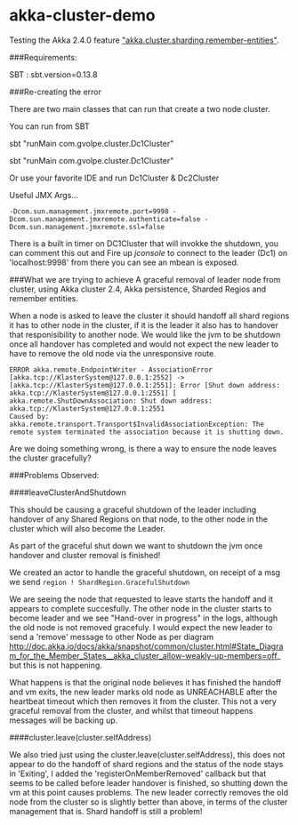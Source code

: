 akka-cluster-demo
=================

Testing the Akka 2.4.0 feature ["akka.cluster.sharding.remember-entities"](http://doc.akka.io/docs/akka/current/scala/cluster-sharding.html#Remembering_Entities).


###Requirements:

SBT : sbt.version=0.13.8


###Re-creating the error

There are two main classes that can run that create a two node cluster.

You can run from SBT

sbt "runMain com.gvolpe.cluster.Dc1Cluster"

sbt "runMain com.gvolpe.cluster.Dc1Cluster"

Or use your favorite IDE and run Dc1Cluster & Dc2Cluster

Useful JMX Args...

```
-Dcom.sun.management.jmxremote.port=9998 -Dcom.sun.management.jmxremote.authenticate=false -Dcom.sun.management.jmxremote.ssl=false
```

There is a built in timer on DC1Cluster that will invokke the shutdown, you can comment this out and 
Fire up *jconsole* to connect to the leader (Dc1) on 'localhost:9998' from there you can see an mbean is exposed.

###What we are trying to achieve
A graceful removal of leader node from cluster, using Akka cluster 2.4, Akka persistence, Sharded Regios and remember entities.

When a node is asked to leave the cluster it should handoff all shard regions it has to other node in the cluster, if it is the
leader it also has to handover that responisibility to another node.  We would like the jvm to be shutdown once all handover
has completed and would not expect the new leader to have to remove the old node via the unresponsive route.

```
ERROR akka.remote.EndpointWriter - AssociationError [akka.tcp://KlasterSystem@127.0.0.1:2552] -> [akka.tcp://KlasterSystem@127.0.0.1:2551]: Error [Shut down address: akka.tcp://KlasterSystem@127.0.0.1:2551] [
akka.remote.ShutDownAssociation: Shut down address: akka.tcp://KlasterSystem@127.0.0.1:2551
Caused by: akka.remote.transport.Transport$InvalidAssociationException: The remote system terminated the association because it is shutting down.
```

Are we doing something wrong, is there a way to ensure the node leaves the cluster gracefully?

###Problems Observed:

####leaveClusterAndShutdown

This should be causing a graceful shutdown of the leader including handover of any Shared Regions on that node, to the other node in the cluster which will also become the Leader.

As part of the graceful shut down we want to shutdown the jvm once handover and cluster removal is finished!

We created an actor to handle the graceful shutdown, on receipt of a msg we send `region ! ShardRegion.GracefulShutdown`

We are seeing the node that requested to leave starts the handoff and it appears to complete succesfully. The other node in the cluster starts to become leader and we see
"Hand-over in progress" in the logs, although the old node is not removed gracefuly. I would expect the new leader to send a 'remove' message to other Node as per diagram
http://doc.akka.io/docs/akka/snapshot/common/cluster.html#State_Diagram_for_the_Member_States__akka_cluster_allow-weakly-up-members=off_ but this is not happening.

What happens is that the original node believes it has finished the handoff and vm exits, the new leader marks old node as UNREACHABLE after the heartbeat timeout
which then removes it from the cluster.  This not a very graceful removal from the cluster, and whilst that timeout happens messages will be backing up.


####cluster.leave(cluster.selfAddress)

We also tried just using the cluster.leave(cluster.selfAddress), this does not appear to do the handoff of shard regions and the status of the node stays in 'Exiting',
I added the 'registerOnMemberRemoved' callback but that seems to be called before leader handover is finished, so shutting down the vm at this point causes problems.
The new leader correctly removes the old node from the cluster so is slightly better than above, in terms of the cluster management that is. Shard handoff is still a problem!

